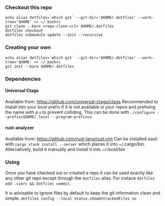 ### Checkout this repo
```
echo alias dotfiles=`which git` --git-dir='$HOME/.dotfiles' --work-tree='$HOME' >> ~/.bashrc
git clone --bare <repo-clone-url> $HOME/.dotfiles
dotfiles checkout
dotfiles submodule update --init --recursive
```

### Creating your own
```
echo alias dotfiles=`which git` --git-dir='$HOME/.dotfiles' --work-tree='$HOME' >> ~/.bashrc
git init --bare $HOME/.dotfiles
```

### Dependencies
#### Universal Ctags
Available from: https://github.com/universal-ctags/ctags
Recommended to install into your local prefix if it is not available in your repos and prefixing the name with a `u` to prevent colliding.  This can be done with `./configure --prefix=$HOME/.local --program-prefix=u`

#### rust-analyzer
Available from: https://github.com/rust-lang/rust.vim
Can be installed easil with `cargo xtask install --server` which places it into ~/.cargo/bin.  Alternatively, build it manually and install it into ~/.local/bin

### Using
Once you have checked out or created a repo it can be used exactly like any other git repo except through the `dotfiles` alias.  For instace `dotfiles add .vimrc && dotfiles commit`.

It is advisable to ignore files by default to keep the git information clean and simple. `dotfiles config --local status.showUntrackedFiles no`
